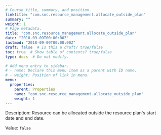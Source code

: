 ```yaml
---
# Course title, summary, and position.
linktitle: "com.snc.resource_management.allocate_outside_plan"
summary: ""
weight: 1
# Page metadata.
title: "com.snc.resource_management.allocate_outside_plan"
date: "2018-09-09T00:00:00Z"
lastmod: "2018-09-09T00:00:00Z"
draft: false  # Is this a draft? true/false
toc: true  # Show table of contents? true/false
type: docs  # Do not modify.

# Add menu entry to sidebar.
# - name: Declare this menu item as a parent with ID name.
# - weight: Position of link in menu.
menu:
  properties:
    parent: Properties
    name: "com.snc.resource_management.allocate_outside_plan"
    weight: 1
---
```


Description: Resource can be allocated outside the resource plan's start date and end date.


Value: `false`